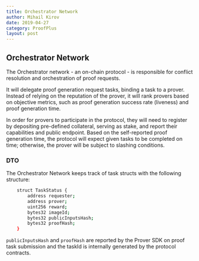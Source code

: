 ```yaml
---
title: Orchestrator Network
author: Mihail Kirov
date: 2019-04-27
category: ProofPlus
layout: post
---
```


## Orchestrator Network

The Orchestrator network - an on-chain protocol - is responsible for conflict resolution and orchestration of proof requests.

It will delegate proof generation request tasks, binding a task to a prover. Instead of relying on the reputation of the prover, it will rank provers based on objective metrics, such as proof generation success rate (liveness) and proof generation time.

In order for provers to participate in the protocol, they will need to register by depositing pre-defined collateral, serving as stake, and report their capabilities and public endpoint. Based on the self-reported proof generation time, the protocol will expect given tasks to be completed on time; otherwise, the prover will be subject to slashing conditions.

### DTO

The Orchestrator Network keeps track of task structs with the following structure:

```bash
    struct TaskStatus {
        address requester;
        address prover;
        uint256 reward;
        bytes32 imageId;
        bytes32 publicInputsHash;
        bytes32 proofHash;
    }
```
`publicInputsHash` and `proofHash` are reported by the Prover SDK on proof task submission and the taskId is internally generated by the protocol contracts.